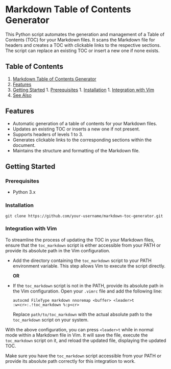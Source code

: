 # Markdown Table of Contents Generator

This Python script automates the generation and management of a Table of Contents (TOC) for your Markdown files. It scans the Markdown file for headers and creates a TOC with clickable links to the respective sections. The script can replace an existing TOC or insert a new one if none exists.

<!-- TOC -->
## Table of Contents

1. [Markdown Table of Contents Generator](#markdown-table-of-contents-generator)
  1. [Features](#features)
  1. [Getting Started](#getting-started)
    1. [Prerequisites](#prerequisites)
    1. [Installation](#installation)
    1. [Integration with Vim](#integration-with-vim)
  1. [See Also](#see-also)
<!-- /TOC -->

## Features

* Automatic generation of a table of contents for your Markdown files.
* Updates an existing TOC or inserts a new one if not present.
* Supports headers of levels 1 to 3.
* Generates clickable links to the corresponding sections within the document.
* Maintains the structure and formatting of the Markdown file.

## Getting Started

### Prerequisites

* Python 3.x

### Installation

```shell
git clone https://github.com/your-username/markdown-toc-generator.git
```

### Integration with Vim

To streamline the process of updating the TOC in your Markdown files, ensure that the `toc_markdown` script is either accessible from your PATH or provide its absolute path in the Vim configuration.

* Add the directory containing the `toc_markdown` script to your PATH environment variable. This step allows Vim to execute the script directly.

   **OR**

* If the `toc_markdown` script is not in the PATH, provide its absolute path in the Vim configuration. Open your `.vimrc` file and add the following line:

   ```vim
   autocmd FileType markdown nnoremap <buffer> <leader>t :w<cr>:.!toc_markdown %:p<cr>
   ```

   Replace `path/to/toc_markdown` with the actual absolute path to the `toc_markdown` script on your system.

With the above configuration, you can press `<leader>t` while in normal mode within a Markdown file in Vim. It will save the file, execute the `toc_markdown` script on it, and reload the updated file, displaying the updated TOC.

Make sure you have the `toc_markdown` script accessible from your PATH or provide its absolute path correctly for this integration to work.
